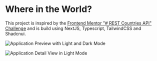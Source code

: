 # Where in the World?

This project is inspired by the [Frontend Mentor "# REST Countries API" Challenge](https://www.frontendmentor.io/challenges/rest-countries-api-with-color-theme-switcher-5cacc469fec04111f7b848ca) and is build using NextJS, Typescript, TailwindCSS and Shadcnui.

![Application Preview with Light and Dark Mode](https://i.ibb.co/7GK6Rt4/Mac-Book-Pro-14-1.png)

![Application Detail View in Light Mode](https://i.ibb.co/bPGv92m/Mac-Book-Pro-14-2.png)
